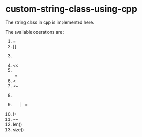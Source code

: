 # custom-string-class-using-cpp


The string class in cpp is implemented here.


The available  operations are : 
01.   = 
02.   []
03.   >>
04.   <<
05.    +
06.   <
07.   <=
08.   >
09.   >=
10.   !=
11.   ==
12.   len()
13.   size()
